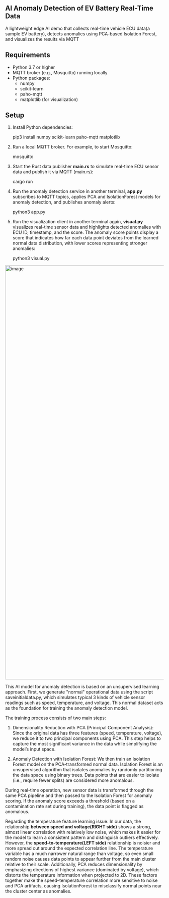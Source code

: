 ## AI Anomaly Detection of EV Battery Real-Time Data 
A lightweight edge AI demo that collects real-time vehicle ECU data(a sample EV battery), detects anomalies using PCA-based Isolation Forest, and visualizes the results via MQTT

## Requirements

- Python 3.7 or higher
- MQTT broker (e.g., Mosquitto) running locally
- Python packages:
  - numpy
  - scikit-learn
  - paho-mqtt
  - matplotlib (for visualization)

## Setup

1. Install Python dependencies:

   pip3 install numpy scikit-learn paho-mqtt matplotlib

2. Run a local MQTT broker. For example, to start Mosquitto:

   mosquitto

3. Start the Rust data publisher **main.rs** to simulate real-time ECU sensor data and publish it via MQTT (main.rs):

   cargo run

4. Run the anomaly detection service in another terminal, **app.py** subscribes to MQTT topics, applies PCA and IsolationForest models for anomaly detection, and publishes anomaly alerts:

   python3 app.py

5. Run the visualization client in another terminal again, **visual.py** visualizes real-time sensor data and highlights detected anomalies with ECU ID, timestamp, and the score. The anomaly score points display a score that indicates how far each data point deviates from the learned normal data distribution, with lower scores representing stronger anomalies:

   python3 visual.py

<img width="1312" alt="image" src="https://github.com/user-attachments/assets/2de72e3a-6455-4cec-aaf6-ace08ebebe50" />


 
This AI model for anomaly detection is based on an unsupervised learning approach. 
First, we generate "normal" operational data using the script saveinitialdata.py, which simulates typical 3 kinds of vehicle sensor readings such as speed, temperature, and voltage. This normal dataset acts as the foundation for training the anomaly detection model.

The training process consists of two main steps:

1. Dimensionality Reduction with PCA (Principal Component Analysis):
Since the original data has three features (speed, temperature, voltage), we reduce it to two principal components using PCA. This step helps to capture the most significant variance in the data while simplifying the model’s input space.

2. Anomaly Detection with Isolation Forest:
We then train an Isolation Forest model on the PCA-transformed normal data. Isolation Forest is an unsupervised algorithm that isolates anomalies by randomly partitioning the data space using binary trees. Data points that are easier to isolate (i.e., require fewer splits) are considered more anomalous.

During real-time operation, new sensor data is transformed through the same PCA pipeline and then passed to the Isolation Forest for anomaly scoring. If the anomaly score exceeds a threshold (based on a contamination rate set during training), the data point is flagged as anomalous.


Regarding the temperature feature learning issue:
In our data, the relationship **between speed and voltage(RIGHT side)** shows a strong, almost linear correlation with relatively low noise, which makes it easier for the model to learn a consistent pattern and distinguish outliers effectively. However, the **speed-to-temperature(LEFT side)** relationship is noisier and more spread out around the expected correlation line. The temperature variable has a much narrower natural range than voltage, so even small random noise causes data points to appear further from the main cluster relative to their scale. Additionally, PCA reduces dimensionality by emphasizing directions of highest variance (dominated by voltage), which distorts the temperature information when projected to 2D. These factors together make the speed–temperature correlation more sensitive to noise and PCA artifacts, causing IsolationForest to misclassify normal points near the cluster center as anomalies.
